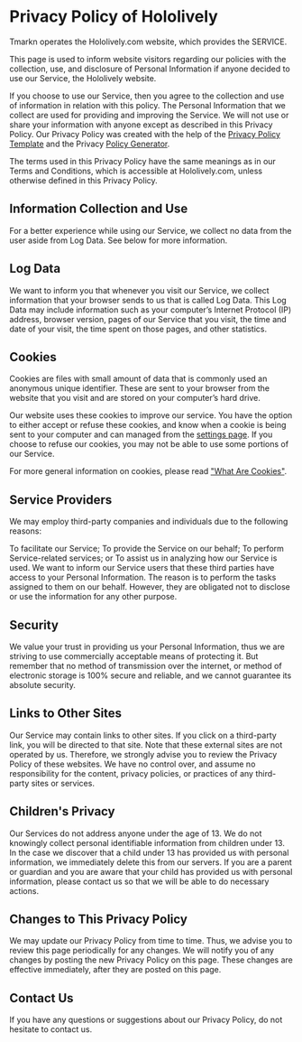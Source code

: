 # Privacy Policy of Hololively

Tmarkn operates the Hololively.com website, which provides the SERVICE.

This page is used to inform website visitors regarding our policies with the collection, use, and disclosure of Personal Information if anyone decided to use our Service, the Hololively website.

If you choose to use our Service, then you agree to the collection and use of information in relation with this policy. The Personal Information that we collect are used for providing and improving the Service. We will not use or share your information with anyone except as described in this Privacy Policy. Our Privacy Policy was created with the help of the [Privacy Policy Template](https://www.privacypolicytemplate.net) and the Privacy [Policy Generator](https://www.generateprivacypolicy.com).

The terms used in this Privacy Policy have the same meanings as in our Terms and Conditions, which is accessible at Hololively.com, unless otherwise defined in this Privacy Policy.

## Information Collection and Use

For a better experience while using our Service, we collect no data from the user aside from Log Data. See below for more information.

## Log Data

We want to inform you that whenever you visit our Service, we collect information that your browser sends to us that is called Log Data. This Log Data may include information such as your computer’s Internet Protocol (IP) address, browser version, pages of our Service that you visit, the time and date of your visit, the time spent on those pages, and other statistics.

## Cookies

Cookies are files with small amount of data that is commonly used an anonymous unique identifier. These are sent to your browser from the website that you visit and are stored on your computer’s hard drive.

Our website uses these cookies to improve our service. You have the option to either accept or refuse these cookies, and know when a cookie is being sent to your computer and can managed from the [settings page](http://hololively.com/settings/). If you choose to refuse our cookies, you may not be able to use some portions of our Service.

For more general information on cookies, please read ["What Are Cookies"](https://www.privacypolicyonline.com/what-are-cookies/).

## Service Providers

We may employ third-party companies and individuals due to the following reasons:

To facilitate our Service;
To provide the Service on our behalf;
To perform Service-related services; or
To assist us in analyzing how our Service is used.
We want to inform our Service users that these third parties have access to your Personal Information. The reason is to perform the tasks assigned to them on our behalf. However, they are obligated not to disclose or use the information for any other purpose.

## Security

We value your trust in providing us your Personal Information, thus we are striving to use commercially acceptable means of protecting it. But remember that no method of transmission over the internet, or method of electronic storage is 100% secure and reliable, and we cannot guarantee its absolute security.

## Links to Other Sites

Our Service may contain links to other sites. If you click on a third-party link, you will be directed to that site. Note that these external sites are not operated by us. Therefore, we strongly advise you to review the Privacy Policy of these websites. We have no control over, and assume no responsibility for the content, privacy policies, or practices of any third-party sites or services.

## Children's Privacy

Our Services do not address anyone under the age of 13. We do not knowingly collect personal identifiable information from children under 13. In the case we discover that a child under 13 has provided us with personal information, we immediately delete this from our servers. If you are a parent or guardian and you are aware that your child has provided us with personal information, please contact us so that we will be able to do necessary actions.

## Changes to This Privacy Policy

We may update our Privacy Policy from time to time. Thus, we advise you to review this page periodically for any changes. We will notify you of any changes by posting the new Privacy Policy on this page. These changes are effective immediately, after they are posted on this page.

## Contact Us

If you have any questions or suggestions about our Privacy Policy, do not hesitate to contact us.